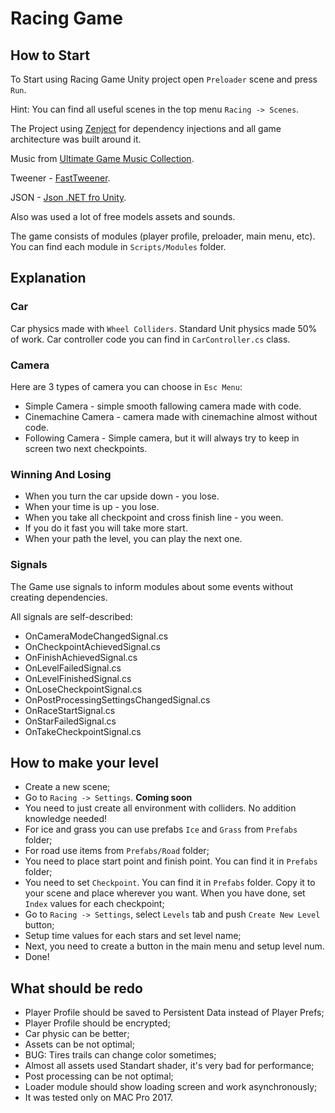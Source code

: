 # Racing Game #

## How to Start ##

To Start using Racing Game Unity project open `Preloader` scene and press `Run`.

Hint: You can find all useful scenes in the top menu `Racing -> Scenes`.

The Project using [Zenject](https://github.com/modesttree/Zenject) for dependency injections and all game architecture was built around it.

Music from [Ultimate Game Music Collection](https://assetstore.unity.com/packages/audio/music/orchestral/ultimate-game-music-collection-37351).

Tweener - [FastTweener](https://assetstore.unity.com/packages/tools/animation/fasttweener-142403).

JSON - [Json .NET fro Unity](https://assetstore.unity.com/packages/tools/input-management/json-net-for-unity-11347).

Also was used a lot of free models assets and sounds.

The game consists of modules (player profile, preloader, main menu, etc). You can find each module in `Scripts/Modules` folder.


## Explanation ##

### Car ###

Car physics made with `Wheel Colliders`. Standard Unit physics made 50% of work. Car controller code you can find in `CarController.cs` class.

### Camera ###

Here are 3 types of camera you can choose in `Esc Menu`:
* Simple Camera - simple smooth fallowing camera made with code. 
* Cinemachine Camera - camera made with cinemachine almost without code.
* Following Camera - Simple camera, but it will always try to keep in screen two next checkpoints.

### Winning And Losing ###

* When you turn the car upside down - you lose.
* When your time is up - you lose.
* When you take all checkpoint and cross finish line - you ween.
* If you do it fast you will take more start.
* When your path the level, you can play the next one.


### Signals ###

The Game use signals to inform modules about some events without creating dependencies.

All signals are self-described:
* OnCameraModeChangedSignal.cs
* OnCheckpointAchievedSignal.cs
* OnFinishAchievedSignal.cs
* OnLevelFailedSignal.cs
* OnLevelFinishedSignal.cs
* OnLoseCheckpointSignal.cs
* OnPostProcessingSettingsChangedSignal.cs
* OnRaceStartSignal.cs
* OnStarFailedSignal.cs
* OnTakeCheckpointSignal.cs


## How to make your level ##

* Create a new scene;
* Go to `Racing -> Settings`.
**Coming soon**
* You need to just create all environment with colliders. No addition knowledge needed!
* For ice and grass you can use prefabs `Ice` and `Grass` from `Prefabs` folder;
* For road use items from `Prefabs/Road` folder;
* You need to place start point and finish point. You can find it in `Prefabs` folder;
* You need to set `Checkpoint`. You can find it in `Prefabs` folder. Copy it to your scene and place wherever you want. When you have done, set `Index` values for each checkpoint;
* Go to `Racing -> Settings`, select `Levels` tab and push `Create New Level` button;
* Setup time values for each stars and set level name;
* Next, you need to create a button in the main menu and setup level num.
* Done!

## What should be redo ##

* Player Profile should be saved to Persistent Data instead of Player Prefs;
* Player Profile should be encrypted;
* Car physic can be better;
* Assets can be not optimal;
* BUG: Tires trails can change color sometimes;
* Almost all assets used Standart shader, it's very bad for performance;
* Post processing can be not optimal;
* Loader module should show loading screen and work asynchronously;
* It was tested only on MAC Pro 2017.
